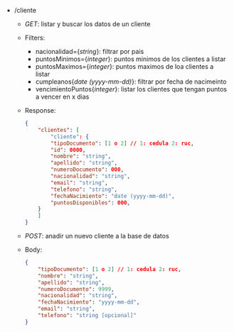 - /cliente
    - _GET_: listar y buscar los datos de un cliente
    - Filters: 
        - nacionalidad={_string_}: filtrar por pais
        - puntosMinimos={_integer_}: puntos minimos de los clientes a listar
        - puntosMaximos={_integer_}: puntos maximos de loa clientes a listar
        - cumpleanos{_date (yyyy-mm-dd)_}: filtrar por fecha de nacimeinto
        - vencimientoPuntos{_integer_}: listar los clientes que tengan puntos a vencer en x
        dias
    - Response:
        ```json
        {
            "clientes": [
                "cliente": {
                "tipoDocumento": [1 o 2] // 1: cedula 2: ruc,
                "id": 0000,
                "nombre": "string",
                "apellido": "string",
                "numeroDocumento": 000,
                "nacionalidad": "string",
                "email": "string",
                "telefono": "string",
                "fechaNacimiento": "date (yyyy-mm-dd)",
                "puntosDisponibles": 000,
            }
            ]
        }
        ```

    - _POST_: anadir un nuevo cliente a la base de datos
    - Body:
        ```json
        {
            "tipoDocumento": [1 o 2] // 1: cedula 2: ruc,
            "nombre": "string",
            "apellido": "string",
            "numeroDocumento": 9999,
            "nacionalidad": "string",
            "fechaNacimiento": "yyyy-mm-dd",
            "email": "string",
            "telefono": "string [opcional]"
        }
        ```

